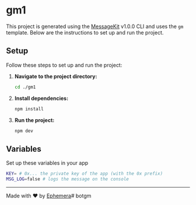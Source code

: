 # gm1

This project is generated using the [MessageKit](https://message-kit.vercel.app) v1.0.0 CLI and uses the `gm` template. Below are the instructions to set up and run the project.

## Setup

Follow these steps to set up and run the project:

1. **Navigate to the project directory:**
    ```sh
    cd ./gm1
    ```

2. **Install dependencies:**
    ```sh
    npm install
    ```

3. **Run the project:**
    ```sh
    npm dev
    ```


## Variables

Set up these variables in your app

```sh
KEY= # 0x... the private key of the app (with the 0x prefix)
MSG_LOG=false # logs the message on the console
```

---
Made with ❤️ by [Ephemera](https://ephemerahq.com)#   b o t g m  
 